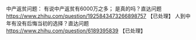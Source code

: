 中产返贫问题： 有说中产返贫有6000万之多； 是真的吗？直达问题	https://www.zhihu.com/question/1925843473266898757 【已处理】
人到中年有没有后悔当初的选择？直达问题	https://www.zhihu.com/question/6189395839 【已处理】
